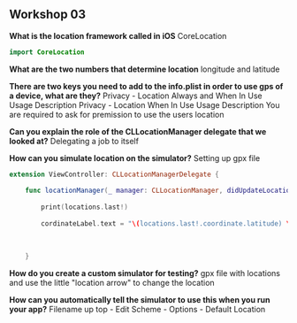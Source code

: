 ## Workshop 03
 
**What is the location framework called in iOS**
  CoreLocation
  ```swift 
  import CoreLocation
  ```
  
**What are the two numbers that determine location**
  longitude and latitude
  
**There are two keys you need to add to the info.plist in order to use gps of a device, what are they?**
Privacy - Location Always and When In Use Usage Description
Privacy - Location When In Use Usage Description
You are required to ask for premission to use the users location

**Can you explain the role of the CLLocationManager delegate that we looked at?**
Delegating a job to itself

**How can you simulate location on the simulator?**
Setting up gpx file

``` swift
extension ViewController: CLLocationManagerDelegate {
    
    func locationManager(_ manager: CLLocationManager, didUpdateLocations locations: [CLLocation]) {
        
        print(locations.last!)
        
        cordinateLabel.text = "\(locations.last!.coordinate.latitude) \(locations.last!.coordinate.longitude)"
        
        
        
    }
```

**How do you create a custom simulator for testing?**
gpx file with locations and use the little "location arrow" to change the location

**How can you automatically tell the simulator to use this when you run your app?**
Filename up top - Edit Scheme - Options - Default Location 
